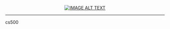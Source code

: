 <div align="center">
  <a href="https://www.youtube.com/watch?v=krLPOLqZCD0"><img src="https://img.youtube.com/vi/krLPOLqZCD0/0.jpg" alt="IMAGE ALT TEXT"></a>
</div>

* * *
cs500
